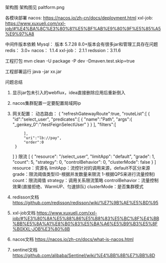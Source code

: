 架构图
架构图见 paltform.png

各模块部署
nacos: https://nacos.io/zh-cn/docs/deployment.html
xxl-job: https://www.xuxueli.com/xxl-job/#%E4%BA%8C%E3%80%81%E5%BF%AB%E9%80%9F%E5%85%A5%E9%97%A8

中间件版本依赖
Mysql： 版本 5.7.28       8.0+版本会有很多jar和管理工具存在问题
redis： 3.0+
nacos： 1.1.4
xxl-job： 2.1.1
redssion：3.11.6 

工程打包
mvn clean -U package -P dev  -Dmaven.test.skip=true

工程部署运行
java -jar xx.jar

问题总结
1. 显示jar包未引入的webflux，idea直接删除应用后重新倒入
2. nacos集群配置一定要配置局域网ip

3. 网关配置：
动态路由：
{
    "refreshGatewayRoute":true,
    "routeList":[
        {
            "id":"select_user",
            "predicates":[
                {
                    "name":"Path",
                    "args":{
                        "_genkey_0":"/testFeignSelectUser"
                    }
                }
            ],
            "filters":[

            ],
            "uri":"lb://pay",
            "order":0
        }
    ]
}
限流
[
    {
        "resource": "/select_user",
        "limitApp": "default",
        "grade": 1,
        "count": 5,
        "strategy": 0,
        "controlBehavior": 0,
        "clusterMode": false
    }
]
resource：资源名
limitApp：流控针对的调用来源，default不区分来源
grade：限流阈值类型(0-根据并发数量来限流 1-根据QPS来进行流量控制)
count：限流阈值
strategy：调用关系限流策略
controlBehavior：流量控制效果(直接拒绝、WarmUP、匀速排队)
clusterMode：是否集群模式

4. redisson文档
https://github.com/redisson/redisson/wiki/%E7%9B%AE%E5%BD%95
5. xxl-job文档
https://www.xuxueli.com/xxl-job/#%E3%80%8A%E5%88%86%E5%B8%83%E5%BC%8F%E4%BB%BB%E5%8A%A1%E8%B0%83%E5%BA%A6%E5%B9%B3%E5%8F%B0XXL-JOB%E3%80%8B
6. nacos文档
https://nacos.io/zh-cn/docs/what-is-nacos.html
7. sentinel文档
https://github.com/alibaba/Sentinel/wiki/%E4%BB%8B%E7%BB%8D